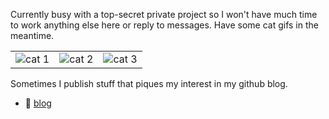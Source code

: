 Currently busy with a top-secret private project so I won't have much time to work anything else here or reply to messages.
Have some cat gifs in the meantime.  

<table>
    <tr>
        <colgroup>
            <col style="width: 33.33%;">
            <col style="width: 33.33%;">
            <col style="width: 33.33%;">
        </colgroup>
        <td valign="middle"><img src="https://media3.giphy.com/media/v1.Y2lkPTc5MGI3NjExOXF2ajVuaDBiMTkxZXYxMzdjZmJzNmNqNzRlZmJmcXVrajFqeTVwbSZlcD12MV9pbnRlcm5hbF9naWZfYnlfaWQmY3Q9Zw/aNqEFrYVnsS52/giphy.gif" alt="cat 1"></td>
        <td valign="middle"><img src="https://media.giphy.com/media/v1.Y2lkPTc5MGI3NjExaWl0b2ZpZXZvdHk3a2FzbWRscjYzc2oxeGVhaTVqdjd3bGZjcW9raiZlcD12MV9pbnRlcm5hbF9naWZfYnlfaWQmY3Q9Zw/3oKIPnAiaMCws8nOsE/giphy.gif" alt="cat 2"></td>
        <td valign="middle"><img src="https://media1.tenor.com/m/1cbzhT0TKTMAAAAd/cat-asleep.gif" alt="cat 3"></td>
    </tr>
</table>

Sometimes I publish stuff that piques my interest in my github blog.

- :notebook: [blog](https://leonmavr.github.io)
